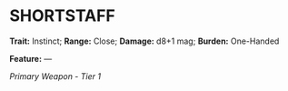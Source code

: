 ﻿# SHORTSTAFF

**Trait:** Instinct; **Range:** Close; **Damage:** d8+1 mag; **Burden:** One-Handed

**Feature:** —

*Primary Weapon - Tier 1*
